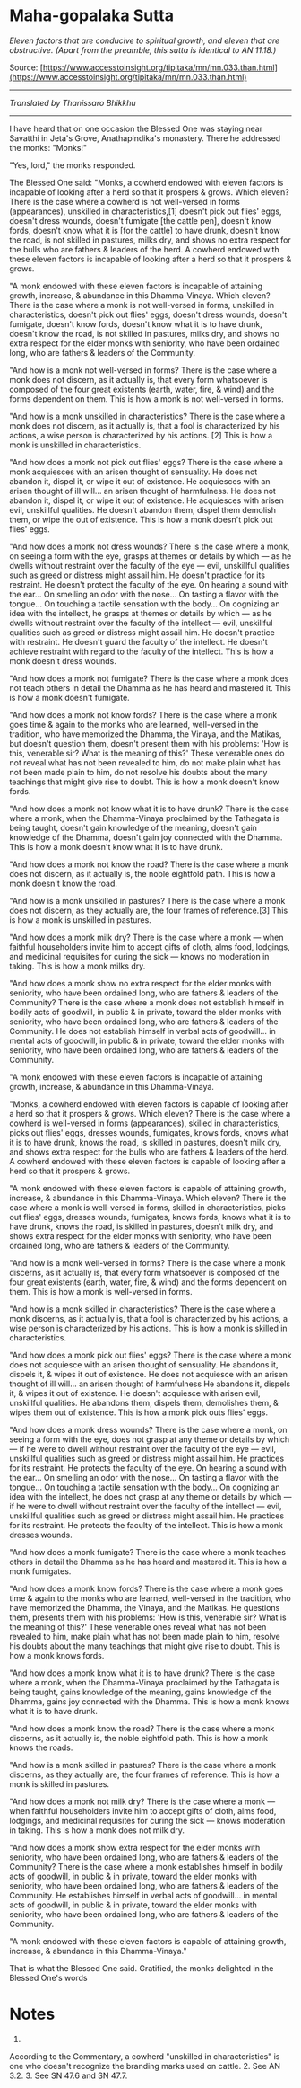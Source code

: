 # Maha-gopalaka Sutta

*Eleven factors that are conducive to spiritual growth, and eleven that are obstructive. (Apart from the preamble, this sutta is identical to AN 11.18.)*

Source: [https://www.accesstoinsight.org/tipitaka/mn/mn.033.than.html](https://www.accesstoinsight.org/tipitaka/mn/mn.033.than.html)

---

*Translated by Thanissaro Bhikkhu*

---

I have heard that on one occasion the Blessed One was staying near Savatthi in Jeta's Grove, Anathapindika's monastery. There he addressed the monks: "Monks!"

"Yes, lord," the monks responded.

The Blessed One said: "Monks, a cowherd endowed with eleven factors is incapable of looking after a herd so that it prospers & grows. Which eleven? There is the case where a cowherd is not well-versed in forms (appearances), unskilled in characteristics,[1] doesn't pick out flies' eggs, doesn't dress wounds, doesn't fumigate [the cattle pen], doesn't know fords, doesn't know what it is [for the cattle] to have drunk, doesn't know the road, is not skilled in pastures, milks dry, and shows no extra respect for the bulls who are fathers & leaders of the herd. A cowherd endowed with these eleven factors is incapable of looking after a herd so that it prospers & grows.

"A monk endowed with these eleven factors is incapable of attaining growth, increase, & abundance in this Dhamma-Vinaya. Which eleven? There is the case where a monk is not well-versed in forms, unskilled in characteristics, doesn't pick out flies' eggs, doesn't dress wounds, doesn't fumigate, doesn't know fords, doesn't know what it is to have drunk, doesn't know the road, is not skilled in pastures, milks dry, and shows no extra respect for the elder monks with seniority, who have been ordained long, who are fathers & leaders of the Community.

"And how is a monk not well-versed in forms? There is the case where a monk does not discern, as it actually is, that every form whatsoever is composed of the four great existents (earth, water, fire, & wind) and the forms dependent on them. This is how a monk is not well-versed in forms.

"And how is a monk unskilled in characteristics? There is the case where a monk does not discern, as it actually is, that a fool is characterized by his actions, a wise person is characterized by his actions. [2] This is how a monk is unskilled in characteristics.

"And how does a monk not pick out flies' eggs? There is the case where a monk acquiesces with an arisen thought of sensuality. He does not abandon it, dispel it, or wipe it out of existence. He acquiesces with an arisen thought of ill will... an arisen thought of harmfulness. He does not abandon it, dispel it, or wipe it out of existence. He acquiesces with arisen evil, unskillful qualities. He doesn't abandon them, dispel them demolish them, or wipe the out of existence. This is how a monk doesn't pick out flies' eggs.

"And how does a monk not dress wounds? There is the case where a monk, on seeing a form with the eye, grasps at themes or details by which — as he dwells without restraint over the faculty of the eye — evil, unskillful qualities such as greed or distress might assail him. He doesn't practice for its restraint. He doesn't protect the faculty of the eye. On hearing a sound with the ear... On smelling an odor with the nose... On tasting a flavor with the tongue... On touching a tactile sensation with the body... On cognizing an idea with the intellect, he grasps at themes or details by which — as he dwells without restraint over the faculty of the intellect — evil, unskillful qualities such as greed or distress might assail him. He doesn't practice with restraint. He doesn't guard the faculty of the intellect. He doesn't achieve restraint with regard to the faculty of the intellect. This is how a monk doesn't dress wounds.

"And how does a monk not fumigate? There is the case where a monk does not teach others in detail the Dhamma as he has heard and mastered it. This is how a monk doesn't fumigate.

"And how does a monk not know fords? There is the case where a monk goes time & again to the monks who are learned, well-versed in the tradition, who have memorized the Dhamma, the Vinaya, and the Matikas, but doesn't question them, doesn't present them with his problems: 'How is this, venerable sir? What is the meaning of this?' These venerable ones do not reveal what has not been revealed to him, do not make plain what has not been made plain to him, do not resolve his doubts about the many teachings that might give rise to doubt. This is how a monk doesn't know fords.

"And how does a monk not know what it is to have drunk? There is the case where a monk, when the Dhamma-Vinaya proclaimed by the Tathagata is being taught, doesn't gain knowledge of the meaning, doesn't gain knowledge of the Dhamma, doesn't gain joy connected with the Dhamma. This is how a monk doesn't know what it is to have drunk.

"And how does a monk not know the road? There is the case where a monk does not discern, as it actually is, the noble eightfold path. This is how a monk doesn't know the road.

"And how is a monk unskilled in pastures? There is the case where a monk does not discern, as they actually are, the four frames of reference.[3] This is how a monk is unskilled in pastures.

"And how does a monk milk dry? There is the case where a monk — when faithful householders invite him to accept gifts of cloth, alms food, lodgings, and medicinal requisites for curing the sick — knows no moderation in taking. This is how a monk milks dry.

"And how does a monk show no extra respect for the elder monks with seniority, who have been ordained long, who are fathers & leaders of the Community? There is the case where a monk does not establish himself in bodily acts of goodwill, in public & in private, toward the elder monks with seniority, who have been ordained long, who are fathers & leaders of the Community. He does not establish himself in verbal acts of goodwill... in mental acts of goodwill, in public & in private, toward the elder monks with seniority, who have been ordained long, who are fathers & leaders of the Community.

"A monk endowed with these eleven factors is incapable of attaining growth, increase, & abundance in this Dhamma-Vinaya.

"Monks, a cowherd endowed with eleven factors is capable of looking after a herd so that it prospers & grows. Which eleven? There is the case where a cowherd is well-versed in forms (appearances), skilled in characteristics, picks out flies' eggs, dresses wounds, fumigates, knows fords, knows what it is to have drunk, knows the road, is skilled in pastures, doesn't milk dry, and shows extra respect for the bulls who are fathers & leaders of the herd. A cowherd endowed with these eleven factors is capable of looking after a herd so that it prospers & grows.

"A monk endowed with these eleven factors is capable of attaining growth, increase, & abundance in this Dhamma-Vinaya. Which eleven? There is the case where a monk is well-versed in forms, skilled in characteristics, picks out flies' eggs, dresses wounds, fumigates, knows fords, knows what it is to have drunk, knows the road, is skilled in pastures, doesn't milk dry, and shows extra respect for the elder monks with seniority, who have been ordained long, who are fathers & leaders of the Community.

"And how is a monk well-versed in forms? There is the case where a monk discerns, as it actually is, that every form whatsoever is composed of the four great existents (earth, water, fire, & wind) and the forms dependent on them. This is how a monk is well-versed in forms.

"And how is a monk skilled in characteristics? There is the case where a monk discerns, as it actually is, that a fool is characterized by his actions, a wise person is characterized by his actions. This is how a monk is skilled in characteristics.

"And how does a monk pick out flies' eggs? There is the case where a monk does not acquiesce with an arisen thought of sensuality. He abandons it, dispels it, & wipes it out of existence. He does not acquiesce with an arisen thought of ill will... an arisen thought of harmfulness He abandons it, dispels it, & wipes it out of existence. He doesn't acquiesce with arisen evil, unskillful qualities. He abandons them, dispels them, demolishes them, & wipes them out of existence. This is how a monk pick outs flies' eggs.

"And how does a monk dress wounds? There is the case where a monk, on seeing a form with the eye, does not grasp at any theme or details by which — if he were to dwell without restraint over the faculty of the eye — evil, unskillful qualities such as greed or distress might assail him. He practices for its restraint. He protects the faculty of the eye. On hearing a sound with the ear... On smelling an odor with the nose... On tasting a flavor with the tongue... On touching a tactile sensation with the body... On cognizing an idea with the intellect, he does not grasp at any theme or details by which — if he were to dwell without restraint over the faculty of the intellect — evil, unskillful qualities such as greed or distress might assail him. He practices for its restraint. He protects the faculty of the intellect. This is how a monk dresses wounds.

"And how does a monk fumigate? There is the case where a monk teaches others in detail the Dhamma as he has heard and mastered it. This is how a monk fumigates.

"And how does a monk know fords? There is the case where a monk goes time & again to the monks who are learned, well-versed in the tradition, who have memorized the Dhamma, the Vinaya, and the Matikas. He questions them, presents them with his problems: 'How is this, venerable sir? What is the meaning of this?' These venerable ones reveal what has not been revealed to him, make plain what has not been made plain to him, resolve his doubts about the many teachings that might give rise to doubt. This is how a monk knows fords.

"And how does a monk know what it is to have drunk? There is the case where a monk, when the Dhamma-Vinaya proclaimed by the Tathagata is being taught, gains knowledge of the meaning, gains knowledge of the Dhamma, gains joy connected with the Dhamma. This is how a monk knows what it is to have drunk.

"And how does a monk know the road? There is the case where a monk discerns, as it actually is, the noble eightfold path. This is how a monk knows the roads.

"And how is a monk skilled in pastures? There is the case where a monk discerns, as they actually are, the four frames of reference. This is how a monk is skilled in pastures.

"And how does a monk not milk dry? There is the case where a monk — when faithful householders invite him to accept gifts of cloth, alms food, lodgings, and medicinal requisites for curing the sick — knows moderation in taking. This is how a monk does not milk dry.

"And how does a monk show extra respect for the elder monks with seniority, who have been ordained long, who are fathers & leaders of the Community? There is the case where a monk establishes himself in bodily acts of goodwill, in public & in private, toward the elder monks with seniority, who have been ordained long, who are fathers & leaders of the Community. He establishes himself in verbal acts of goodwill... in mental acts of goodwill, in public & in private, toward the elder monks with seniority, who have been ordained long, who are fathers & leaders of the Community.

"A monk endowed with these eleven factors is capable of attaining growth, increase, & abundance in this Dhamma-Vinaya."

That is what the Blessed One said. Gratified, the monks delighted in the Blessed One's words

# Notes


1.
According to the Commentary, a cowherd "unskilled in characteristics" is one who doesn't recognize the branding marks used on cattle.
2.
See AN 3.2.
3.
See SN 47.6 and SN 47.7.
